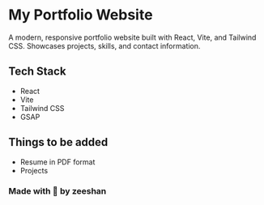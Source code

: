 # My Portfolio Website

A modern, responsive portfolio website built with React, Vite, and Tailwind CSS. Showcases projects, skills, and contact information.

## Tech Stack

- React
- Vite
- Tailwind CSS
- GSAP

## Things to be added 

- Resume in PDF format
- Projects

### Made with 🧡 by zeeshan